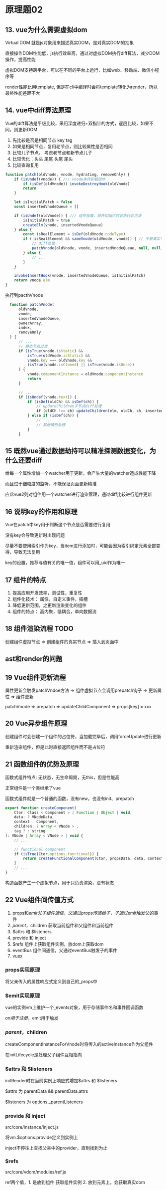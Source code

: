 # 原理题02

## 13. vue为什么需要虚拟dom

Virtual DOM 就是js对象用来描述真实DOM，是对真实DOM的抽象

直接操作DOM性能低，js执行效率高，通过对虚拟DOM执行diff算法，减少DOM操作，提高性能

虚拟DOM支持跨平台，可以在不同的平台上运行，比如web、移动端、微信小程序等
  
render性能比用template, 但是在cli中编译时会将template转化为render，所以最终性能差距不大

## 14. vue中diff算法原理

Vue的diff算法是平级比较，采用深度递归+双指针的方式，逐层比较，如果不同，则更新DOM

1. 先比较是否是相同节点 key tag
2. 如果是相同节点，复用老节点，则比较属性是否相同
3. 比较儿子节点， 考虑老节点和新节点儿子
4. 比较优化：头头 尾尾 头尾 尾头
5. 比较查询复用

```js
function patch(oldVnode, vnode, hydrating, removeOnly) {
    if (isUndef(vnode)) { /// vnode未传卸载组件
        if (isDef(oldVnode)) invokeDestroyHook(oldVnode)
        return
    }

    let isInitialPatch = false
    const insertedVnodeQueue = []

    if (isUndef(oldVnode)) { /// 组件挂载，组件初始化时会执行此方法
        isInitialPatch = true
        createElm(vnode, insertedVnodeQueue)
    } else {
        const isRealElement = isDef(oldVnode.nodeType)
        if (!isRealElement && sameVnode(oldVnode, vnode)) { // 不是真实节点，并且属于相同节点
            // diff处理
            patchVnode(oldVnode, vnode, insertedVnodeQueue, null, null, removeOnly)
        } else {
            // ...
        }
    }

    invokeInsertHook(vnode, insertedVnodeQueue, isInitialPatch)
    return vnode.elm
}
```

执行到pacthVnode

```js
  function patchVnode(
      oldVnode,
      vnode,
      insertedVnodeQueue,
      ownerArray,
      index,
      removeOnly
  ) {
      // ...
      // 静态节点过滤
      if (isTrue(vnode.isStatic) &&
          isTrue(oldVnode.isStatic) &&
          vnode.key === oldVnode.key &&
          (isTrue(vnode.isCloned) || isTrue(vnode.isOnce))
      ) {
          vnode.componentInstance = oldVnode.componentInstance
          return
      }

      // ...
      if (isUndef(vnode.text)) {
          if (isDef(oldCh) && isDef(ch)) {
              // updateChildren子节点diff处理
              if (oldCh !== ch) updateChildren(elm, oldCh, ch, insertedVnodeQueue, removeOnly)
          } else if (isDef(ch)) {
              // ...
              // 其他情形处理
          }
      }
```

## 15 既然vue通过数据劫持可以精准探测数据变化，为什么还要diff

给每一个属性增加一个watcher用于更新，会产生大量的watcher造成性能下降

而且过于细粒度的监听，不能保证页面更新精准

应此vue2则对组件用一个watcher进行渲染管理，通过diff比较进行组件更新

## 16 说明key的作用和原理

Vue在patch中key用于判断这个节点是否需要进行复用

没有key会导致更新时出现问题

尽量不要使用索引作为key，当item进行添加时，可能会因为索引绑定元素全部变得，导致无法复用

key的设置，推荐与值有关的唯一值，组件可以用_uid作为唯一

## 17 组件的特点

1. 提高应用开发效率，测试性，重复性
2. 组件化技术： 属性，自定义事件，插槽
3. 降低更新范围，之更新渲染变化的组件
4. 组件的特点： 高内聚，低耦合，单向数据流

## 18 组件渲染流程 TODO

创建组件虚拟节点 => 创建组件的真实节点 => 插入到页面中

##  ast和render的问题 

## 19 Vue组件更新流程

属性更新会触发patchVndoe方法 => 组件虚拟节点会调用prepatch钩子 => 更新属性 => 组件更新

patchVnode => prepatch => updateChildComponent => props[key] = xxx

## 20 Vue异步组件原理

创建组件时会创建一个组件的占位符，当加载完毕后，调用forceUpdate进行更新

重新渲染组件，但是此时直接返回组件而不是占位符

## 21 函数组件的优势及原理

函数式组件特点: 无状态，无生命周期，无this，但是性能高 

正常组件是一个类继承了vue 

函数式组件就是一个普通的函数，没有new，也没有init、prepatch

```js
export function createComponent(
    Ctor: Class < Component > | Function | Object | void,
    data: ? VNodeData,
    context : Component,
    children: ? Array < VNode > ,
    tag ? : string
): VNode | Array < VNode > | void {
    // ...

    // functional component
    if (isTrue(Ctor.options.functional)) {
        return createFunctionalComponent(Ctor, propsData, data, context, children)
    }
    // ...
}
```

构造函数产生一个虚拟节点，用于只负责渲染，没有状态

## 22 Vue组件间传值方式

1. props和$emit 父子组件通信，父通过props传递给子，子通过$emit触发父的事件
2. $parent，$children 获取当前组件和父组件和当前组件
3. $attrs 和 $listeners
4. provide 和 inject
5. $refs 组件上获取组件实例，放dom上获取dom
6. eventBus 组件间通信，父通过eventBus触发子的事件
7. vuex

### props实现原理

将父亲传入的属性响应式定义到自己的_props中

### $emit实现原理

vue的实例vm上维护一个_events对象，用于存储事件名和事件回调函数

$on用于注册，$emit用于触发

### $parent，$children

createComponentInstanceForVnode时将传入的activeInstance作为父组件

在initLifecycle是处理父子组件互相指向

### $attrs 和 $listeners 

initRender时在当前实例上响应式增加$attrs 和 $listeners

$attrs 为  parentData && parentData.attrs

$listeners 为 options._parentListeners

### provide 和 inject

src/core/instance/inject.js

将vm.$options.provide定义到实例上

inject不停往上查找父亲中的provider，直到找到为止

### $refs

src/core/vdom/modules/ref.js

ref两个值，1. 是放到组件 获取组件实例 2. 放到元素上，会获取真实dom